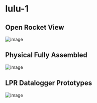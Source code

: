 # lulu-1

## Open Rocket View
![image](https://github.com/user-attachments/assets/40b007c4-b917-4f29-8d2e-5dd0aec2353b)

## Physical Fully Assembled
![image](https://github.com/user-attachments/assets/ffaaf086-315b-4458-908b-456b2635c25e)

## LPR Datalogger Prototypes
![image](https://github.com/user-attachments/assets/2c5503f6-7fae-423e-906a-6cb1240d4b1a)

